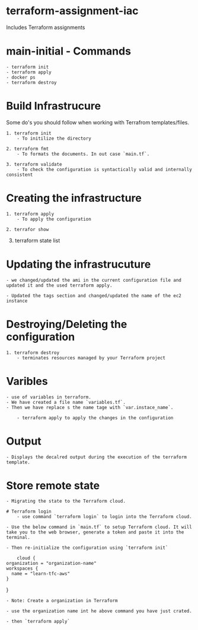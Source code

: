 # terraform-assignment-iac
Includes Terraform assignments

# main-initial - Commands
    - terraform init
    - terraform apply
    - docker ps
    - terraform destroy

# Build Infrastrucure
Some do's you should follow when working with Terrafrom templates/files.

    1. terraform init
        - To initilize the directory

    2. terraform fmt
        - To formats the documents. In out case `main.tf`.

    3. terraform validate
        - To check the configuration is syntactically valid and internally consistent

# Creating the infrastructure

    1. terraform apply
        - To apply the configuration

    2. terrafor show

3. terraform state list

# Updating the infrastrucuture
    - we changed/updated the ami in the current configuration file and updated it and the used terraform apply.

    - Updated the tags section and changed/updated the name of the ec2 instance

# Destroying/Deleting the configuration
    1. terraform destroy
        - terminates resources managed by your Terraform project

# Varibles
    - use of variables in terraform.
    - We have created a file name `variables.tf`.
    - Then we have replace s the name tage with `var.instace_name`.

        - terraform apply to apply the changes in the configuration

# Output
    - Displays the decalred output during the execution of the terraform template.


# Store remote state
    - Migrating the state to the Terraform cloud.

    # Terraform login
        - use command `terraform login` to login into the Terraform cloud.

    - Use the below command in `main.tf` to setup Terraform cloud. It will take you to the web browser, generate a token and paste it into the terminal.

    - Then re-initialize the configuration using `terraform init`

        cloud {
    organization = "organization-name"
    workspaces {
      name = "learn-tfc-aws"
    }
  }

    - Note: Create a organization in Terraform 

    - use the organization name int he above command you have just crated.

    - then `terraform apply`
